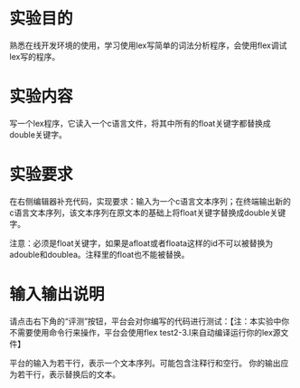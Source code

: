# 实验目的
熟悉在线开发环境的使用，学习使用lex写简单的词法分析程序，会使用flex调试lex写的程序。

# 实验内容
写一个lex程序，它读入一个c语言文件，将其中所有的float关键字都替换成double关键字。

# 实验要求
在右侧编辑器补充代码，实现要求：输入为一个c语言文本序列；在终端输出新的c语言文本序列，该文本序列在原文本的基础上将float关键字替换成double关键字。

注意：必须是float关键字，如果是afloat或者floata这样的id不可以被替换为adouble和doublea。注释里的float也不能被替换。

# 输入输出说明
请点击右下角的“评测”按钮，平台会对你编写的代码进行测试：【注：本实验中你不需要使用命令行来操作，平台会使用flex test2-3.l来自动编译运行你的lex源文件】

平台的输入为若干行，表示一个文本序列。可能包含注释行和空行。
你的输出应为若干行，表示替换后的文本。
